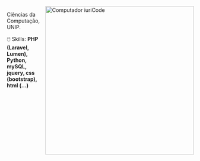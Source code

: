 <img src="https://raw.githubusercontent.com/MicaelliMedeiros/micaellimedeiros/master/image/computer-illustration.png" min-width="400px" max-width="400px" width="400px" align="right" alt="Computador iuriCode">

<p align="left"> 
  Ciências da Computação, UNIP.
</p>

<p align="left">
 🖱️ Skills: <strong> PHP (Laravel, Lumen), Python, mySQL, jquery, css (bootstrap), html (...) </strong>
</p>



